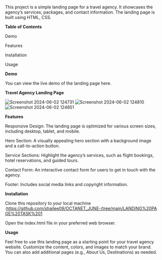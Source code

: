 This project is a simple landing page for a travel agency. It showcases the agency’s services, packages, and contact information. The landing page is built using HTML, CSS.

**Table of Contents**

Demo

Features

Installation

Usage


**Demo**

You can view the live demo of the landing page here.

**Travel Agency Landing Page**

![Screenshot 2024-06-02 124731](https://github.com/shailee09/OCTANET_JUNE-/assets/171471661/acc485a4-f688-47a0-be12-a12db5463370)
![Screenshot 2024-06-02 124810](https://github.com/shailee09/OCTANET_JUNE-/assets/171471661/14311bd5-67d3-4817-ad6c-401542497552)
![Screenshot 2024-06-02 124851](https://github.com/shailee09/OCTANET_JUNE-/assets/171471661/19b41759-7c12-49b0-9fe3-a7f0258e0cbf)

**Features**

Responsive Design: The landing page is optimized for various screen sizes, including desktop, tablet, and mobile.

Hero Section: A visually appealing hero section with a background image and a call-to-action button.

Service Sections: Highlight the agency’s services, such as flight bookings, hotel reservations, and guided tours.

Contact Form: An interactive contact form for users to get in touch with the agency.

Footer: Includes social media links and copyright information.


**Installation**


Clone this repository to your local machine
:https://github.com/shailee09/OCTANET_JUNE-/tree/main/LANDING%20PAGE%20TASK%201

Open the index.html file in your preferred web browser.

**Usage**

Feel free to use this landing page as a starting point for your travel agency website. Customize the content, colors, and images to match your brand. You can also add additional pages (e.g., About Us, Destinations) as needed.
